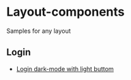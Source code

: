 # Layout-components
Samples for any layout

## Login
* [Login dark-mode with light buttom](https://codepen.io/george_code_pen/pen/YzpdjNE?editors=1100)
